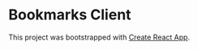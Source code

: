 # Bookmarks Client

This project was bootstrapped with [Create React App](https://github.com/facebook/create-react-app).
